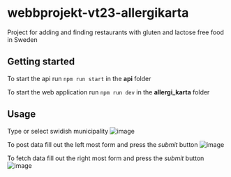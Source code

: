 # webbprojekt-vt23-allergikarta

Project for adding and finding restaurants with gluten and lactose free food in Sweden


## Getting started

To start the api run ```npm run start``` in the **api** folder

To start the web application run ```npm run dev``` in the **allergi_karta** folder

## Usage

Type or select swidish municipality
![image](https://github.com/Prankiman/webbprojekt-vt23-allergikarta/assets/69918769/3acb8932-44c7-4744-864e-f22d2bd40ba3)

To post data fill out the left most form and press the *submit* button
![image](https://github.com/Prankiman/webbprojekt-vt23-allergikarta/assets/69918769/b0d45719-61f7-4a1a-85a3-de4f6f62e73e)

To fetch data fill out the right most form and press the *submit* button
![image](https://github.com/Prankiman/webbprojekt-vt23-allergikarta/assets/69918769/eff40d32-a446-452a-b974-c47b90261e53)

